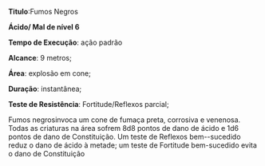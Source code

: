 **Titulo**:Fumos Negros

**Ácido/ Mal de nível 6**

**Tempo de Execução**: ação padrão

**Alcance**: 9 metros;

**Área**: explosão em cone;

**Duração**: instantânea;

**Teste de Resistência**: Fortitude/Reflexos parcial;

Fumos negrosinvoca um cone de fumaça preta, corrosiva e venenosa. Todas 
as criaturas na área sofrem 8d8 pontos de 
dano de ácido e 1d6 pontos de dano de 
Constituição. Um teste de Reflexos bem--sucedido reduz o dano de ácido à metade; um teste de Fortitude bem-sucedido 
evita o dano de Constituição
